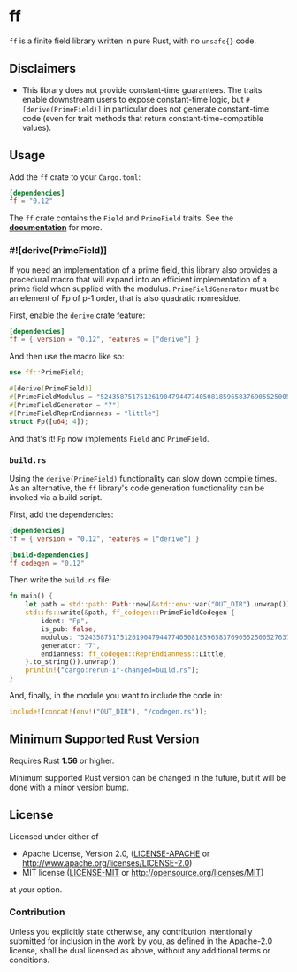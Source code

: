 # ff

`ff` is a finite field library written in pure Rust, with no `unsafe{}` code.

## Disclaimers

* This library does not provide constant-time guarantees. The traits enable downstream
  users to expose constant-time logic, but `#[derive(PrimeField)]` in particular does not
  generate constant-time code (even for trait methods that return constant-time-compatible
  values).

## Usage

Add the `ff` crate to your `Cargo.toml`:

```toml
[dependencies]
ff = "0.12"
```

The `ff` crate contains the `Field` and `PrimeField` traits.
See the **[documentation](https://docs.rs/ff/)** for more.

### #![derive(PrimeField)]

If you need an implementation of a prime field, this library also provides a procedural
macro that will expand into an efficient implementation of a prime field when supplied
with the modulus. `PrimeFieldGenerator` must be an element of Fp of p-1 order, that is
also quadratic nonresidue.

First, enable the `derive` crate feature:

```toml
[dependencies]
ff = { version = "0.12", features = ["derive"] }
```

And then use the macro like so:

```rust
use ff::PrimeField;

#[derive(PrimeField)]
#[PrimeFieldModulus = "52435875175126190479447740508185965837690552500527637822603658699938581184513"]
#[PrimeFieldGenerator = "7"]
#[PrimeFieldReprEndianness = "little"]
struct Fp([u64; 4]);
```

And that's it! `Fp` now implements `Field` and `PrimeField`.

### `build.rs`
Using the `derive(PrimeField)` functionality can slow down compile times. As an alternative, the
`ff` library's code generation functionality can be invoked via a build script.

First, add the dependencies:
```toml
[dependencies]
ff = { version = "0.12", features = ["derive"] }

[build-dependencies]
ff_codegen = "0.12"
```

Then write the `build.rs` file:
```rust
fn main() {
    let path = std::path::Path::new(&std::env::var("OUT_DIR").unwrap()).join("codegen.rs");
    std::fs::write(&path, ff_codegen::PrimeFieldCodegen {
        ident: "Fp",
        is_pub: false,
        modulus: "52435875175126190479447740508185965837690552500527637822603658699938581184513",
        generator: "7",
        endianness: ff_codegen::ReprEndianness::Little,
    }.to_string()).unwrap();
    println!("cargo:rerun-if-changed=build.rs");
}
```

And, finally, in the module you want to include the code in:
```rust
include!(concat!(env!("OUT_DIR"), "/codegen.rs"));
```

## Minimum Supported Rust Version

Requires Rust **1.56** or higher.

Minimum supported Rust version can be changed in the future, but it will be done with a
minor version bump.

## License

Licensed under either of

 * Apache License, Version 2.0, ([LICENSE-APACHE](LICENSE-APACHE) or
   http://www.apache.org/licenses/LICENSE-2.0)
 * MIT license ([LICENSE-MIT](LICENSE-MIT) or http://opensource.org/licenses/MIT)

at your option.

### Contribution

Unless you explicitly state otherwise, any contribution intentionally
submitted for inclusion in the work by you, as defined in the Apache-2.0
license, shall be dual licensed as above, without any additional terms or
conditions.
